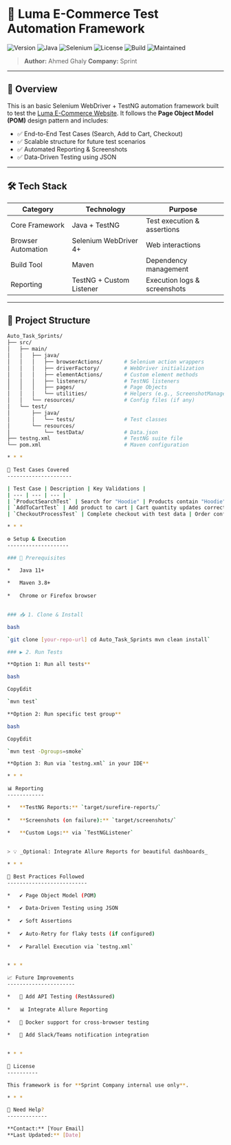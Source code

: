 # 🛒 Luma E-Commerce Test Automation Framework

![Version](https://img.shields.io/badge/version-1.0-blue.svg)
![Java](https://img.shields.io/badge/Java-11%2B-orange)
![Selenium](https://img.shields.io/badge/Selenium-4%2B-brightgreen)
![License](https://img.shields.io/badge/license-Internal--Use--Only-lightgrey)
![Build](https://img.shields.io/badge/build-passing-brightgreen)
![Maintained](https://img.shields.io/badge/maintained-yes-success)

> **Author:** Ahmed Ghaly 
> **Company:** Sprint  
---

## 📌 Overview

This is an basic Selenium WebDriver + TestNG automation framework built to test the [Luma E-Commerce Website](https://magento.softwaretestingboard.com/). It follows the **Page Object Model (POM)** design pattern and includes:

- ✅ End-to-End Test Cases (Search, Add to Cart, Checkout)
- ✅ Scalable structure for future test scenarios
- ✅ Automated Reporting & Screenshots
- ✅ Data-Driven Testing using JSON

---

## 🛠️ Tech Stack

| Category          | Technology                | Purpose                            |
|-------------------|---------------------------|-------------------------------------|
| Core Framework    | Java + TestNG             | Test execution & assertions         |
| Browser Automation| Selenium WebDriver 4+     | Web interactions                    |
| Build Tool        | Maven                     | Dependency management               |
| Reporting         | TestNG + Custom Listener  | Execution logs & screenshots        |

---

## 📂 Project Structure

```bash
Auto_Task_Sprints/
├── src/
│   ├── main/
│   │   ├── java/
│   │   │   ├── browserActions/       # Selenium action wrappers
│   │   │   ├── driverFactory/        # WebDriver initialization
│   │   │   ├── elementActions/       # Custom element methods
│   │   │   ├── listeners/            # TestNG listeners
│   │   │   ├── pages/                # Page Objects
│   │   │   └── utilities/            # Helpers (e.g., ScreenshotManager)
│   │   └── resources/                # Config files (if any)
│   └── test/
│       ├── java/
│       │   └── tests/                # Test classes
│       └── resources/
│           └── testData/             # Data.json
├── testng.xml                        # TestNG suite file
└── pom.xml                           # Maven configuration

* * *

🚀 Test Cases Covered
---------------------

| Test Case | Description | Key Validations |
| --- | --- | --- |
| `ProductSearchTest` | Search for "Hoodie" | Products contain "Hoodie" in name |
| `AddToCartTest` | Add product to cart | Cart quantity updates correctly |
| `CheckoutProcessTest` | Complete checkout with test data | Order confirmation message appears |

* * *

⚙️ Setup & Execution
--------------------

### 🔧 Prerequisites

*   Java 11+
    
*   Maven 3.8+
    
*   Chrome or Firefox browser
    

### 📥 1. Clone & Install

bash

`git clone [your-repo-url] cd Auto_Task_Sprints mvn clean install`

### ▶️ 2. Run Tests

**Option 1: Run all tests**

bash

CopyEdit

`mvn test`

**Option 2: Run specific test group**

bash

CopyEdit

`mvn test -Dgroups=smoke`

**Option 3: Run via `testng.xml` in your IDE**

* * *

📊 Reporting
------------

*   **TestNG Reports:** `target/surefire-reports/`
    
*   **Screenshots (on failure):** `target/screenshots/`
    
*   **Custom Logs:** via `TestNGListener`
    

> 💡 _Optional: Integrate Allure Reports for beautiful dashboards_

* * *

🧠 Best Practices Followed
--------------------------

*   ✔ Page Object Model (POM)
    
*   ✔ Data-Driven Testing using JSON
    
*   ✔ Soft Assertions
    
*   ✔ Auto-Retry for flaky tests (if configured)
    
*   ✔ Parallel Execution via `testng.xml`
    

* * *

📈 Future Improvements
----------------------

*   🔄 Add API Testing (RestAssured)
    
*   📊 Integrate Allure Reporting
    
*   🐳 Docker support for cross-browser testing
    
*   🔔 Add Slack/Teams notification integration
    

* * *

📜 License
----------

This framework is for **Sprint Company internal use only**.

* * *

💬 Need Help?
-------------

**Contact:** [Your Email]  
**Last Updated:** [Date]
